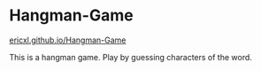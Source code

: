 # Hangman-Game

[ericxl.github.io/Hangman-Game](http://ericxl.github.io/Hangman-Game)

This is a hangman game. Play by guessing characters of the word.
